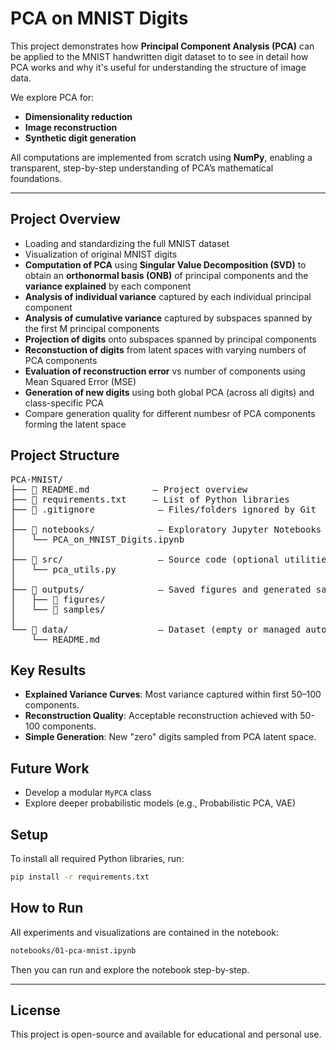 # PCA on MNIST Digits

This project demonstrates how **Principal Component Analysis (PCA)** can be applied to the MNIST handwritten digit dataset to to see in detail how PCA works and why it's useful for understanding the structure of image data.

We explore PCA for:
- **Dimensionality reduction**
- **Image reconstruction**
- **Synthetic digit generation**

All computations are implemented from scratch using **NumPy**, enabling a transparent, step-by-step understanding of PCA’s mathematical foundations.

---

## Project Overview

- Loading and standardizing the full MNIST dataset
- Visualization of original MNIST digits
- **Computation of PCA** using **Singular Value Decomposition (SVD)** to obtain an **orthonormal basis (ONB)** of principal components and the **variance explained** by each component
- **Analysis of individual variance** captured by each individual principal component
- **Analysis of cumulative variance** captured by subspaces spanned by the first M principal components
- **Projection of digits** onto subspaces spanned by principal components
- **Reconstuction of digits** from latent spaces with varying numbers of PCA components
- **Evaluation of reconstruction error** vs number of components using  Mean Squared Error (MSE) 
- **Generation of new digits** using both global PCA (across all digits) and class-specific PCA
- Compare generation quality for different numbesr of PCA components forming the latent space

## Project Structure
<pre>
PCA-MNIST/
├── 📄 README.md            — Project overview
├── 📄 requirements.txt     — List of Python libraries
├── 📄 .gitignore            — Files/folders ignored by Git
│
├── 📁 notebooks/            — Exploratory Jupyter Notebooks
│   └── PCA_on_MNIST_Digits.ipynb
│
├── 📁 src/                  — Source code (optional utilities, future modules)
│   └── pca_utils.py
│
├── 📁 outputs/              — Saved figures and generated samples
│   ├── 📁 figures/
│   └── 📁 samples/
│
└── 📁 data/                 — Dataset (empty or managed automatically)
    └── README.md
</pre>

## Key Results

- **Explained Variance Curves**: Most variance captured within first 50–100 components.
- **Reconstruction Quality**: Acceptable reconstruction achieved with 50-100 components.
- **Simple Generation**: New "zero" digits sampled from PCA latent space.

## Future Work

- Develop a modular `MyPCA` class
- Explore deeper probabilistic models (e.g., Probabilistic PCA, VAE)

## Setup

To install all required Python libraries, run:

```bash
pip install -r requirements.txt
```

## How to Run

All experiments and visualizations are contained in the notebook:

```bash
notebooks/01-pca-mnist.ipynb
```
Then you can run and explore the notebook step-by-step.


---

## License

This project is open-source and available for educational and personal use.
